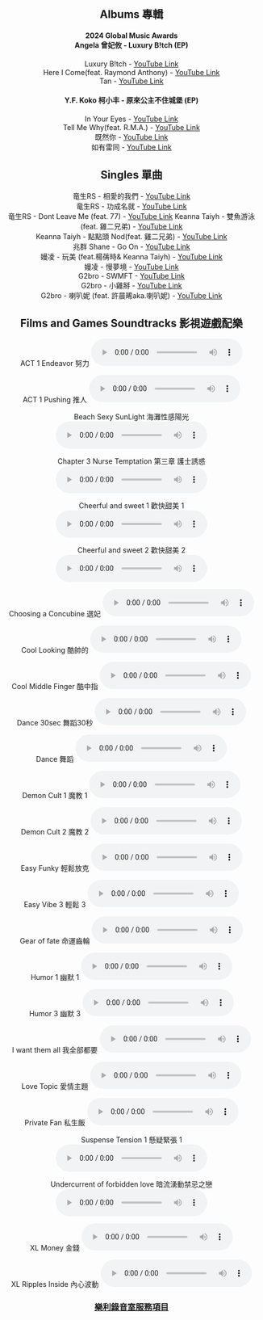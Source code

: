 <div style="text-align: center;">

## Albums 專輯


#### 2024 Global Music Awards<br> Angela 曾妃攸 - Luxury B!tch (EP)
Luxury B!tch - <a href="https://www.youtube.com/watch?v=59ubI0dUuvM" target="_blank">YouTube Link</a><br>
Here I Come(feat. Raymond Anthony) - <a href="https://www.youtube.com/watch?v=g6Ts4djaQEA" target="_blank">YouTube Link</a><br>
Tan - <a href="https://www.youtube.com/watch?v=v9j_55vB6DI" target="_blank">YouTube Link</a>


#### Y.F. Koko 柯小丰 - 原來公主不住城堡 (EP)
In Your Eyes - <a href="https://www.youtube.com/watch?v=5nc4TINEk14" target="_blank">YouTube Link</a><br>
Tell Me Why(feat. R.M.A.) - <a href="https://www.youtube.com/watch?v=CiPVJVV-7aY" target="_blank">YouTube Link</a><br>
既然你 - <a href="https://www.youtube.com/watch?v=IIPEhA9Uc_w" target="_blank">YouTube Link</a><br>
如有雷同 - <a href="https://youtu.be/Rkqp633eWIQ?si=ivJKoEsIESxsuEy-" target="_blank">YouTube Link</a>

## Singles 單曲
竜生RS - 相愛的我們 - <a href="https://www.youtube.com/watch?v=JS7l7anIpuA" target="_blank">YouTube Link</a><br>
竜生RS - 功成名就 - <a href="https://www.youtube.com/watch?v=pdf4xotSz1k" target="_blank">YouTube Link</a><br>
竜生RS - Dont Leave Me (feat. 77) - <a href="https://youtu.be/68ttu5HIamY?si=M7ZJF9wPAh9mJMjw" target="_blank">YouTube Link</a>
Keanna Taiyh - 雙魚游泳(feat. 雞二兄弟) - <a href="https://www.youtube.com/watch?v=2NqBmzbP6j8" target="_blank">YouTube Link</a><br>
Keanna Taiyh - 點點頭 Nod(feat. 雞二兄弟) - <a href="https://www.youtube.com/watch?v=Ae68V3IG_iU" target="_blank">YouTube Link</a><br>
兆群 Shane - Go On - <a href="https://www.youtube.com/watch?v=AwHBpdckUNw" target="_blank">YouTube Link</a><br>
嫚凌 - 玩美 (feat.楊蒨時& Keanna Taiyh) - <a href="https://www.youtube.com/watch?v=s9_NSVuF-iI&list=OLAK5uy_kB8LNKiWpt2b6KYYxXVc1BRDwoBLWJWQg" target="_blank">YouTube Link</a><br>
嫚凌 - 慢夢境 - <a href="https://www.youtube.com/watch?v=8cQEsZrRZxs&list=OLAK5uy_luylGj4MvMyQK1UNk5PhfbxCtjVeusBCA" target="_blank">YouTube Link</a><br>
G2bro - SWMFT - <a href="https://www.youtube.com/watch?v=b6KXoL_Ihd8" target="_blank">YouTube Link</a><br>
G2bro - 小雞掰 - <a href="https://www.youtube.com/watch?v=84WsnHqJA5c" target="_blank">YouTube Link</a><br>
G2bro - 喇叭妮 (feat. 許晨晞aka.喇叭妮) - <a href="https://www.youtube.com/watch?v=Ee6m_3i28wg" target="_blank">YouTube Link</a>

## Films and Games Soundtracks 影視遊戲配樂

ACT 1 Endeavor 努力
<audio controls>
  <source src="audio/ACT-1-Endeavor.mp3" type="audio/mpeg">
  Your browser does not support the audio element.
</audio>

ACT 1 Pushing 推人
<audio controls>
  <source src="audio/ACT-1-Pushing.mp3" type="audio/mpeg">
  Your browser does not support the audio element.
</audio>

Beach Sexy SunLight 海灘性感陽光
<audio controls>
  <source src="audio/Beach-Sexy-Light.mp3" type="audio/mpeg">
  Your browser does not support the audio element.
</audio>

Chapter 3 Nurse Temptation 第三章 護士誘惑
<audio controls>
  <source src="audio/Chapter-3-Nurse-Temptation.mp3" type="audio/mpeg">
  Your browser does not support the audio element.
</audio>

Cheerful and sweet 1 歡快甜美 1
<audio controls>
  <source src="audio/Cheerful-and-sweet-1.mp3" type="audio/mpeg">
  Your browser does not support the audio element.
</audio>

Cheerful and sweet 2 歡快甜美 2
<audio controls>
  <source src="audio/Cheerful-and-sweet-2.mp3" type="audio/mpeg">
  Your browser does not support the audio element.
</audio>

Choosing a Concubine 選妃
<audio controls>
  <source src="audio/Choosing-a-Concubine.mp3" type="audio/mpeg">
  Your browser does not support the audio element.
</audio>

Cool Looking 酷帥的
<audio controls>
  <source src="audio/Cool-Looking.mp3" type="audio/mpeg">
  Your browser does not support the audio element.
</audio>

Cool Middle Finger 酷中指
<audio controls>
  <source src="audio/Cool-Middle-Finger.mp3" type="audio/mpeg">
  Your browser does not support the audio element.
</audio>

Dance 30sec 舞蹈30秒
<audio controls>
  <source src="audio/Dance-30sec.mp3" type="audio/mpeg">
  Your browser does not support the audio element.
</audio>

Dance 舞蹈
<audio controls>
  <source src="audio/Dance-90sec.mp3" type="audio/mpeg">
  Your browser does not support the audio element.
</audio>

Demon Cult 1 魔教 1
<audio controls>
  <source src="audio/Demon-Cult-1.mp3" type="audio/mpeg">
  Your browser does not support the audio element.
</audio>

Demon Cult 2 魔教 2
<audio controls>
  <source src="audio/Demon-Cult-2.mp3" type="audio/mpeg">
  Your browser does not support the audio element.
</audio>

Easy Funky 輕鬆放克
<audio controls>
  <source src="audio/Easy-Funky.mp3" type="audio/mpeg">
  Your browser does not support the audio element.
</audio>

Easy Vibe 3 輕鬆 3
<audio controls>
  <source src="audio/Easy-Vibe-3.mp3" type="audio/mpeg">
  Your browser does not support the audio element.
</audio>

Gear of fate 命運齒輪
<audio controls>
  <source src="audio/Gear-of-fate.mp3" type="audio/mpeg">
  Your browser does not support the audio element.
</audio>

Humor 1 幽默 1
<audio controls>
  <source src="audio/Humor-1.mp3" type="audio/mpeg">
  Your browser does not support the audio element.
</audio>

Humor 3 幽默 3
<audio controls>
  <source src="audio/Humor-3.mp3" type="audio/mpeg">
  Your browser does not support the audio element.
</audio>

I want them all 我全部都要
<audio controls>
  <source src="audio/I-want-them-all.mp3" type="audio/mpeg">
  Your browser does not support the audio element.
</audio>

Love Topic 愛情主題
<audio controls>
  <source src="audio/Love-Topic.mp3" type="audio/mpeg">
  Your browser does not support the audio element.
</audio>

Private Fan 私生飯
<audio controls>
  <source src="audio/Private-Fan.mp3" type="audio/mpeg">
  Your browser does not support the audio element.
</audio>

Suspense Tension 1 懸疑緊張 1
<audio controls>
  <source src="audio/Suspense-Tension-1-Surge.mp3" type="audio/mpeg">
  Your browser does not support the audio element.
</audio>

Undercurrent of forbidden love 暗流湧動禁忌之戀
<audio controls>
  <source src="audio/Undercurrent-of-forbidden-love.mp3" type="audio/mpeg">
  Your browser does not support the audio element.
</audio>

XL Money 金錢
<audio controls>
  <source src="audio/XL-Money.mp3" type="audio/mpeg">
  Your browser does not support the audio element.
</audio>

XL Ripples Inside 內心波動
<audio controls>
  <source src="audio/XL-Ripples-Inside.mp3" type="audio/mpeg">
  Your browser does not support the audio element.
</audio>

### [樂利錄音室服務項目](Lovely%20Road%20Studio%20-%20樂利錄音室)  
</div>
